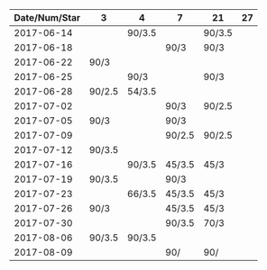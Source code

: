 Date/Num/Star   |  3     |  4     | 7      | 21     | 27     |
----------------|--------|--------|--------|--------|--------|
2017-06-14      |        | 90/3.5 |        | 90/3.5 |        |
2017-06-18      |        |        | 90/3   | 90/3   |        |
2017-06-22      | 90/3   |        |        |        |        |
2017-06-25      |        | 90/3   |        | 90/3   |        |
2017-06-28      | 90/2.5 | 54/3.5 |        |        |        | 
2017-07-02      |        |        | 90/3   | 90/2.5 |        |
2017-07-05      | 90/3   |        | 90/3   |        |        |
2017-07-09      |        |        | 90/2.5 | 90/2.5 |        |
2017-07-12      | 90/3.5 |        |        |        |        |
2017-07-16      |        | 90/3.5 | 45/3.5 | 45/3   |        |
2017-07-19      | 90/3.5 |        | 90/3   |        |        |
2017-07-23      |        | 66/3.5 | 45/3.5 | 45/3   |        |
2017-07-26      | 90/3   |        | 45/3.5 | 45/3   |        |
2017-07-30      |        |        | 90/3.5 | 70/3   |        |
2017-08-06      | 90/3.5 | 90/3.5 |        |        |        |
2017-08-09      |        |        | 90/    | 90/    |        |


